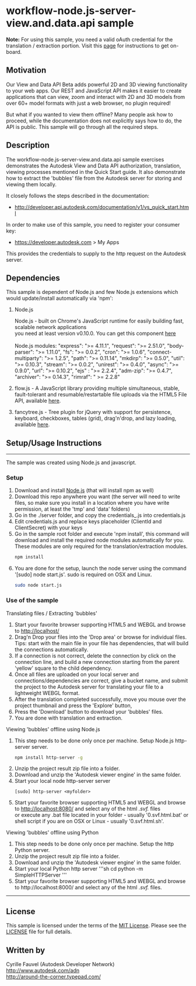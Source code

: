 # workflow-node.js-server-view.and.data.api sample

<b>Note:</b> For using this sample, you need a valid oAuth credential for the translation / extraction portion.  Visit this [page](https://developer.autodesk.com) for instructions to get on-board.

## Motivation

Our View and Data API Beta adds powerful 2D and 3D viewing functionality to your web apps. Our REST and JavaScript API makes it easier to create applications that can view, zoom and interact with 2D and 3D models from over 60+ model formats with just a web browser, no plugin required!

But what if you wanted to view them offline? Many people ask how to proceed, while the documentation does not explicitly says how to do, the API is public. This sample will go through all the required steps.


## Description

The workflow-node.js-server-view.and.data.api sample exercises demonstrates the Autodesk View and Data API authorization, translation, viewing processes mentioned in the Quick Start guide. It also demonstrate how to extract the 'bubbles' file from the Autodesk server for storing and viewing them locally.

It closely follows the steps described in the documentation:

* http://developer.api.autodesk.com/documentation/v1/vs_quick_start.html

In order to make use of this sample, you need to register your consumer key:

* https://developer.autodesk.com > My Apps

This provides the credentials to supply to the http request on the Autodesk server.


## Dependencies

This sample is dependent of Node.js and few Node.js extensions which would update/install automatically via 'npm':

1. Node.js

    Node.js - built on Chrome's JavaScript runtime for easily building fast, scalable network applications<br />
	you need at least version v0.10.0. You can get this component [here](http://nodejs.org/)<br /><br />
	Node.js modules:
		"express": ">= 4.11.1",
		"request": ">= 2.51.0",
		"body-parser": ">= 1.11.0",
		"fs": ">= 0.0.2",
		"cron": ">= 1.0.6",
		"connect-multiparty": ">= 1.2.5",
		"path": ">= 0.11.14",
		"mkdirp": ">= 0.5.0",
		"util": ">= 0.10.3",
		"stream": ">= 0.0.2",
		"unirest": ">= 0.4.0",
		"async": ">= 0.9.0",
		"url": ">= 0.10.2",
		"ejs" : ">= 2.2.4",
		"adm-zip": ">= 0.4.7",
		"archiver": ">= 0.14.3",
		"rimraf": " >= 2.2.8"
		
2. flow.js - A JavaScript library providing multiple simultaneous, stable, fault-tolerant and resumable/restartable file uploads via the HTML5 File API, available [here](https://github.com/flowjs/flow.js).

3. fancytree.js - Tree plugin for jQuery with support for persistence, keyboard, checkboxes, tables (grid), drag'n'drop, and lazy loading, available [here](https://github.com/mar10/fancytree).

	 
## Setup/Usage Instructions
---------------------------

The sample was created using Node.js and javascript.

### Setup
1. Download and install [Node.js](http://nodejs.org/) (that will install npm as well)
2. Download this repo anywhere you want (the server will need to write files, so make sure you install in a location where you have write permission, at least the 'tmp' and 'data' folders)
3. Go in the ./server folder, and copy the credentials_.js into credentials.js
4. Edit credentials.js and replace keys placeholder (ClientId and ClientSecret) with your keys
5. Go in the sample root folder and execute 'npm install', this command will download and install the required node modules automatically for you.
   These modules are only required for the translation/extraction modules.
   ```sh
   npm install
   ```
6. You are done for the setup, launch the node server using the command '[sudo] node start.js'.
   sudo is required on OSX and Linux.
   ```sh
   sudo node start.js
   ```

### Use of the sample

Translating files / Extracting 'bubbles'

1. Start your favorite browser supporting HTML5 and WEBGL and browse to [http://localhost/](http://localhost/)
2. Drag'n Drop your files into the 'Drop area' or browse for individual files.
   Tips: start with the main file in your file has dependencies, that will build the connections automatically.
3. If a connection is not correct, delete the connection by click on the connection line, and build a new connection starting from the parent 'yellow' square to the child dependency.
4. Once all files are uploaded on your local server and connections/dependencies are correct, give a bucket name, and submit the project to the Autodesk server for translating your file to a lightweight WEBGL format.
5. After the translation completed successfully, move you mouse over the project thumbnail and press the 'Explore' button,
6. Press the 'Download' button to download your 'bubbles' files.
7. You are done with translation and extraction.

Viewing 'bubbles' offline using Node.js

1. This step needs to be done only once per machine. Setup Node.js http-server server.<br />
   ```sh
   npm install http-server -g
   ```
2. Unzip the project result zip file into a folder.
3. Download and unzip the 'Autodesk viewer engine' in the same folder.
4. Start your local node http-server server
   ```
   [sudo] http-server <myfolder>
   ```
5. Start your favorite browser supporting HTML5 and WEBGL and browse to [http://localhost:8080/](http://localhost:8080/) and select any of the html *.svf.* files <br />
or execute any .bat file located in your folder - usually '0.svf.html.bat' or shell script if you are on OSX or Linux - usually '0.svf.html.sh'.

Viewing 'bubbles' offline using Python

1. This step needs to be done only once per machine. Setup the http Python server.
2. Unzip the project result zip file into a folder.
3. Download and unzip the 'Autodesk viewer engine' in the same folder.
4. Start your local Python http server
   '''sh
   cd <myfolder>
   python -m SimpleHTTPServer
   '''
5. Start your favorite browser supporting HTML5 and WEBGL and browse to http://localhost:8000/ and select any of the html *.svf.* files.


--------

## License

This sample is licensed under the terms of the [MIT License](http://opensource.org/licenses/MIT). Please see the [LICENSE](LICENSE) file for full details.


## Written by

Cyrille Fauvel (Autodesk Developer Network)<br />
http://www.autodesk.com/adn<br />
http://around-the-corner.typepad.com/<br />
